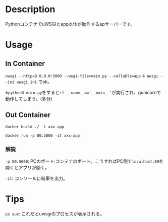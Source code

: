 # Description
PythonコンテナでuWSGIとapp本体が動作するapサーバーです。

# Usage
## In Container
`uwsgi --http=0.0.0.0:5000 --wsgi-file=main.py --callable=app`
↓
`uwsgi --ini uwsgi.ini` でok。

※`python3 main.py`をすると`if __name__=='__main__'`が実行され、gunicornで動作してしまう。(多分)

## Out Container
`docker build ./ -t xxx-app`

`docker run -p 80:5000 -it xxx-app`

### 解説
`-p 80:5000`: PCのポート:コンテナのポート。こうすればPC側で`localhost:80`を開くとアプリが開く。

`-it`: コンソールに結果を出力。

# Tips
`ps aux`: これだとuwsgiのプロセスが表示される。